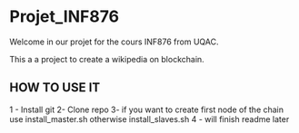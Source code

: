 # Projet_INF876

Welcome in our projet for the cours INF876 from UQAC.

This a a project to create a wikipedia on blockchain.


## HOW TO USE IT 

1 - Install git
2- Clone repo
3- if you want to create first node of the chain use install_master.sh otherwise install_slaves.sh
4 - will finish readme later 
